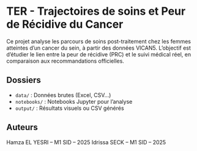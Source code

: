 # TER - Trajectoires de soins et Peur de Récidive du Cancer

Ce projet analyse les parcours de soins post-traitement chez les femmes atteintes d’un cancer du sein, à partir des données VICAN5. L’objectif est d’étudier le lien entre la peur de récidive (PRC) et le suivi médical réel, en comparaison aux recommandations officielles.

## Dossiers
- `data/` : Données brutes (Excel, CSV…)
- `notebooks/` : Notebooks Jupyter pour l’analyse
- `output/` : Résultats visuels ou CSV générés

## Auteurs
Hamza EL YESRI – M1 SID – 2025
Idrissa SECK – M1 SID – 2025
